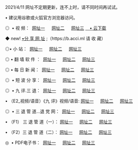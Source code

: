 <p>2021/4/11 网址不定期更新，连不上时，请不同时间再试试。
<p>• 建议用谷歌或火狐官方浏览器访问。
<p>◎  • 视 频： 
<a href="http://hhb.guitarhaven.com/" target="_blank">网址一</a> 　 
<a href="http://hsr.guitarhaven.com/" target="_blank">网址二</a> 　 
<a href="http://hsr.guitarhaven.com/b.html" target="_blank">网址三</a>
<a href="https://yadi.sk/d/d0sUeAOpal3njw" target="_blank">　• 云下载 </a></p>
<p>◆ new! <a href="http://hpl.guitarhaven.com/a.html">•分 享 网 址</a> ;（https://b.acci.ml 请 收 藏） </p>

<p>◎•  小 站：  
<a href="http://hhb.guitarhaven.com/f.html" target="_blank">网址一</a> 　 
<a href="http://hsr.guitarhaven.com/h.html" target="_blank">网址二</a> 　 
<a href="http://hsr.guitarhaven.com/k/" target="_blank">网址三</a></p><p>

<p>◎  • 翻 墙 软 件 ：  
<a href="http://hhb.guitarhaven.com/ff/" target="_blank">网址一</a> 　 
<a href="http://hsr.guitarhaven.com/s/read/a1_nd.html" target="_blank">网址二</a> 　 
<a href="http://hsr.guitarhaven.com/ff/index.html" target="_blank">网址三</a></p>
<p>◎  • 每 日 新 闻：  
<a href="http://hhb.guitarhaven.com/day/" target="_blank">网址一</a> 　 
<a href="http://hsr.guitarhaven.com/day/" target="_blank">网址二</a> 　 
<a href="http://hsr.guitarhaven.com/day/index.html" target="_blank">网址三</a></p>
<p>◎   • 短 波 分 享：  
<a href="http://hhb.guitarhaven.com/h/" target="_blank">网址一</a> 　 
<a href="http://hsr.guitarhaven.com/h/" target="_blank">网址二</a> 　 
<a href="http://hsr.guitarhaven.com/h/index.html" target="_blank">网址三</a></p>
<p>◎   • 九 评.三 退：  
<a href="http://hhb.guitarhaven.com/t/" target="_blank">网址一</a> 　 
<a href="http://hsr.guitarhaven.com/v2/index.html" target="_blank">网址二</a> 　 
<a href="http://hsr.guitarhaven.com/tt/index.html" target="_blank">网址三</a> 　</p>
<p>  • （E2_视频/语音）《九 评》视频/语音: 
<a href="http://hhb.guitarhaven.com/7738.html" target="_blank">网址一</a> 　 
<a href="http://hsr.guitarhaven.com/7614.html" target="_blank">网址二</a> 　 
<a href="http://hsr.guitarhaven.com/7633.html" target="_blank">网址三</a></p>
<p>◎   • 三 退 管 道...退 党 网：  
<a href="http://hhb.guitarhaven.com/go/td1.html" target="_blank">网址一</a> 　 
<a href="http://hsr.guitarhaven.com/go/td2.html" target="_blank">网址二</a> 　 
<a href="http://hsr.guitarhaven.com/go/td3.html" target="_blank">网址三</a></p>
<p>  • （F1） 三 退 管 道（一）： 
<a href="http://hhb.guitarhaven.com/dd/" target="_blank">网址一</a> 　 
<a href="http://hsr.guitarhaven.com/s/read/a1_tdx.html" target="_blank">网址二</a> 　 
<a href="http://hsr.guitarhaven.com/dd/" target="_blank">网址三</a></p>
<p>  • （F2）三 退 管 道（二）： 
<a href="http://hsr.guitarhaven.com/d/" target="_blank">网址一</a> 　 
<a href="http://hhb.guitarhaven.com/d/index.html" target="_blank">网址二</a> 　 
<a href="http://hsr.guitarhaven.com/d/" target="_blank">网址三</a></p>
<p>◎   • PDF电子书：  
<a href="http://hhb.guitarhaven.com/p/" target="_blank">网址一</a> 　 
<a href="http://hsr.guitarhaven.com/p/index.html" target="_blank">网址二</a> 　 
<a href="http://hsr.guitarhaven.com/p/" target="_blank">网址三</a></p>
